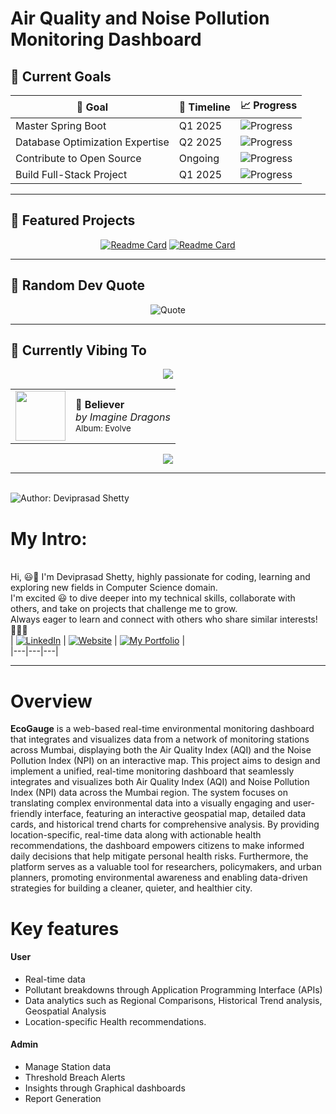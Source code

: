 # Air Quality and Noise Pollution Monitoring Dashboard


## 🎯 Current Goals

<div align="center">

| 🎯 Goal | 📅 Timeline | 📈 Progress |
|---------|-------------|-------------|
| Master Spring Boot | Q1 2025 | ![Progress](https://geps.dev/progress/75?dangerColor=800000&warningColor=ff9500&successColor=3fb950) |
| Database Optimization Expertise | Q2 2025 | ![Progress](https://geps.dev/progress/60?dangerColor=800000&warningColor=ff9500&successColor=3fb950) |
| Contribute to Open Source | Ongoing | ![Progress](https://geps.dev/progress/45?dangerColor=800000&warningColor=ff9500&successColor=3fb950) |
| Build Full-Stack Project | Q1 2025 | ![Progress](https://geps.dev/progress/80?dangerColor=800000&warningColor=ff9500&successColor=3fb950) |

</div>

---

## 🌟 Featured Projects

<div align="center">

[![Readme Card](https://github-readme-stats.vercel.app/api/pin/?username=Ai-Chetan&repo=NexusGrid&theme=radical&hide_border=true&bg_color=0D1117&title_color=00D9FF&text_color=FFFFFF)](https://github.com/Ai-Chetan/NexusGrid)
[![Readme Card](https://github-readme-stats.vercel.app/api/pin/?username=Nischay-loq&repo=DevOPs&theme=radical&hide_border=true&bg_color=0D1117&title_color=00D9FF&text_color=FFFFFF)](https://github.com/Nischay-loq/DevOPs)

</div>

---

## 💭 Random Dev Quote

<div align="center">

![Quote](https://quotes-github-readme.vercel.app/api?type=horizontal&theme=radical&border=true)

</div>

---

## 🎵 Currently Vibing To

<div align="center">

<a href="https://open.spotify.com/track/0pqnGHJpmpxLKifKRmU6WP">
  <img src="https://img.shields.io/badge/Spotify-Now%20Playing-1ED760?&style=for-the-badge&logo=spotify&logoColor=white"/>
</a>

<br/>

<table>
  <tr>
    <td><img src="https://i.scdn.co/image/ab67616d0000b273ac6f6a58c0abdc8bbcf73d0d" width="80"/></td>
    <td>
      <strong>🎵 Believer</strong><br/>
      <em>by Imagine Dragons</em><br/>
      <small>Album: Evolve</small>
    </td>
  </tr>
</table>

<a href="https://open.spotify.com/track/0pqnGHJpmpxLKifKRmU6WP">
  <img src="https://img.shields.io/badge/▶️%20Listen%20on%20Spotify-1DB954?style=for-the-badge&logo=spotify&logoColor=white"/>
</a>

</div>

---


<br> ![Author: Deviprasad Shetty](https://img.shields.io/badge/Author-💫_Deviprasad%20Shetty-000000?style=for-the-badge&labelColor=white)
<br> 


# My Intro:
<br> Hi, 😃👋 I'm Deviprasad Shetty, highly passionate for coding, learning and exploring new fields in Computer Science domain. 
<br> I'm excited 😃 to dive deeper into my technical skills, collaborate with others, and take on projects that challenge me to grow. 
<br> Always eager to learn and connect with others who share similar interests! 🤗🧑‍💻
<br> 
| [![LinkedIn](https://img.shields.io/badge/LinkedIn-%230077B5?style=for-the-badge&logo=LinkedIn&logoColor=white)](https://linkedin.com/in/deviprasad-shetty-4bba49313) | [![Website](https://img.shields.io/badge/Website-indigo?style=for-the-badge&logo=About.me&logoColor=white)](https://yourwebsite.com/) | [![My Portfolio](https://img.shields.io/badge/My_Portfolio-000?style=for-the-badge&logo=GitHub&logoColor=white)](https://github.com/DeviprasadShetty9833/My_Portfolio)  |                    
|---|---|---|
<br> 

---

# Overview 

**EcoGauge** is a web-based real-time environmental monitoring dashboard that integrates and visualizes data from a network of monitoring stations across Mumbai, displaying both the Air Quality Index (AQI) and the Noise Pollution Index (NPI) on an interactive map. This project aims to design and implement a unified, real-time monitoring dashboard that seamlessly integrates and visualizes both Air Quality Index (AQI) and Noise Pollution Index (NPI) data across the Mumbai region. The system focuses on translating complex environmental data into a visually engaging and user-friendly interface, featuring an interactive geospatial map, detailed data cards, and historical trend charts for comprehensive analysis. By providing location-specific, real-time data along with actionable health recommendations, the dashboard empowers citizens to make informed daily decisions that help mitigate personal health risks. Furthermore, the platform serves as a valuable tool for researchers, policymakers, and urban planners, promoting environmental awareness and enabling data-driven strategies for building a cleaner, quieter, and healthier city.





# Key features 

#### User
- Real-time data
- Pollutant breakdowns through Application Programming Interface (APIs)
- Data analytics such as Regional Comparisons, Historical Trend analysis, Geospatial Analysis
- Location-specific Health recommendations.

#### Admin
- Manage Station data
- Threshold Breach Alerts
- Insights through Graphical dashboards
- Report Generation

